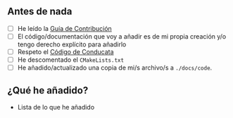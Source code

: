 ## Antes de nada

- [ ] He leído la [Guía de Contribución](https://github.com/TeenBiscuits/Pro2324/blob/main/CONTRIBUTING.md)
- [ ] El código/documentación que voy a añadir es de mi propia creación y/o tengo derecho explícito para añadirlo
- [ ] Respeto el [Código de Conducata](https://github.com/TeenBiscuits/Pro2324/blob/main/CODE_OF_CONDUCT.md)
- [ ] He descomentado el ``CMakeLists.txt``
- [ ] He añadido/actualizado una copia de mi/s archivo/s a ``./docs/code``.

## ¿Qué he añadido?

- Lista de lo que he añadido